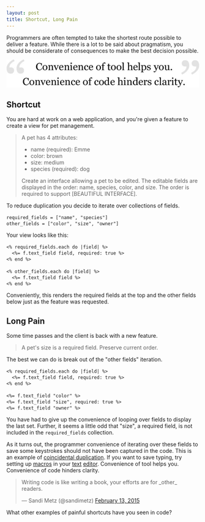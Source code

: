 ```yaml
---
layout: post
title: Shortcut, Long Pain
---
```


Programmers are often tempted to take the shortest route possible to deliver a
feature. While there is a lot to be said about pragmatism, you should be
considerate of consequences to make the best decision possible.

![Convenience of code hinders clarity](/img/blog/2015/02/convenience-hinders-clarity.jpg)

## Shortcut

You are hard at work on a web application, and you're given a feature to create
a view for pet management.

> A pet has 4 attributes:
>
> * name (required): Emme
> * color: brown
> * size: medium
> * species (required): dog
>
> Create an interface allowing a pet to be edited. The editable fields are
> displayed in the order: name, species, color, and size. The order is
> required to support [BEAUTIFUL INTERFACE].

To reduce duplication you decide to iterate over collections of fields.

~~~
required_fields = ["name", "species"]
other_fields = ["color", "size", "owner"]
~~~

Your view looks like this:

~~~
<% required_fields.each do |field| %>
  <%= f.text_field field, required: true %>
<% end %>

<% other_fields.each do |field| %>
  <%= f.text_field field %>
<% end %>
~~~

Conveniently, this renders the required fields at the top and the other fields
below just as the feature was requested.

## Long Pain

Some time passes and the client is back with a new feature.

> A pet's size is a required field. Preserve current order.

The best we can do is break out of the "other fields" iteration.

~~~
<% required_fields.each do |field| %>
  <%= f.text_field field, required: true %>
<% end %>

<%= f.text_field "color" %>
<%= f.text_field "size", required: true %>
<%= f.text_field "owner" %>
~~~

You have had to give up the convenience of looping over fields to display
the last set. Further, it seems a little odd that "size", a required field, is
not included in the `required_fields` collection.

As it turns out, the programmer convenience of iterating over these fields to
save some keystrokes should not have been captured in the code. This is an
example of [coincidental duplication](http://www.rubytapas.com/episodes/89-Coincidental-Duplication).
If you want to save typing, try setting up [macros](http://mattn.github.io/emmet-vim)
in your [text](http://vim.wikia.com/wiki/Macros) [editor](http://sublimetext.info/docs/en/extensibility/macros.html).
Convenience of tool helps you. Convenience of code hinders clarity.

<blockquote class="twitter-tweet" lang="en"><p>Writing code is like writing a book, your efforts are for _other_ readers.</p>&mdash; Sandi Metz (@sandimetz) <a href="https://twitter.com/sandimetz/status/566273151315623938">February 13, 2015</a></blockquote>
<script async src="//platform.twitter.com/widgets.js" charset="utf-8"></script>

What other examples of painful shortcuts have you seen in code?
